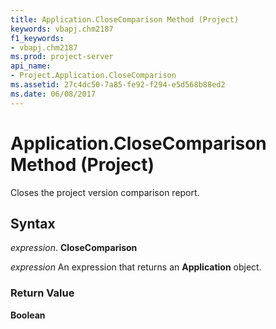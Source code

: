 ```yaml
---
title: Application.CloseComparison Method (Project)
keywords: vbapj.chm2187
f1_keywords:
- vbapj.chm2187
ms.prod: project-server
api_name:
- Project.Application.CloseComparison
ms.assetid: 27c4dc50-7a85-fe92-f294-e5d568b88ed2
ms.date: 06/08/2017
---
```



# Application.CloseComparison Method (Project)

Closes the project version comparison report.


## Syntax

 _expression_. **CloseComparison**

 _expression_ An expression that returns an **Application** object.


### Return Value

 **Boolean**


